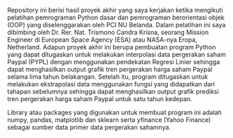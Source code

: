 Repository ini berisi hasil proyek akhir yang saya kerjakan ketika mengikuti pelatihan pemrograman Python dasar dan pemrograman berorientasi objek (OOP) yang diselenggarakan oleh PCI NU Belanda. Dalam pelatihan ini saya dibimbing oleh Dr. Rer. Nat. Trismono Candra Krisna, seorang Mission Engineer di European Space Agency (ESA) atau NASA-nya Eropa, Netherland. Adapun proyek akhir ini berupa pembuatan program Python yang dapat ditugaskan untuk melakukan interpolasi data pergerakan saham Paypal (PYPL) dengan menggunakan pendekatan Regresi Linier sehingga dapat menghasilkan output grafik tren pergerakan harga saham Paypal selama lima tahun belakangan. Setelah itu, program ditugaskan untuk melakukan ekstrapolasi data menggunakan fungsi yang didapatkan dari tahapan sebelumnya sehingga dapat menghasilkan output grafik prediksi tren pergerakan harga saham Paypal untuk satu tahun kedepan.

Library atau packages yang digunakan untuk membuat program ini adalah numpy, pandas, matplotlib dan sklearn serta yfinance (Yahoo Finance) sebagai sumber data primer data pergerakan sahamnya.
